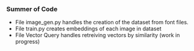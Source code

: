 ### Summer of Code

- File image_gen.py handles the creation of the dataset from font files.
- File train.py creates embeddings of each image in dataset
- File Vector Query handles retreiving vectors by similarity (work in progress)
